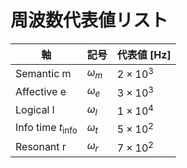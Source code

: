 # 周波数代表値リスト

| 軸 | 記号 | 代表値 [Hz] |
| --- | --- | --- |
| Semantic m | $\omega_m$ | $2 \times 10^3$ |
| Affective e | $\omega_e$ | $3 \times 10^3$ |
| Logical l | $\omega_l$ | $1 \times 10^4$ |
| Info time $t_{\text{info}}$ | $\omega_t$ | $5 \times 10^2$ |
| Resonant r | $\omega_r$ | $7 \times 10^2$ |
